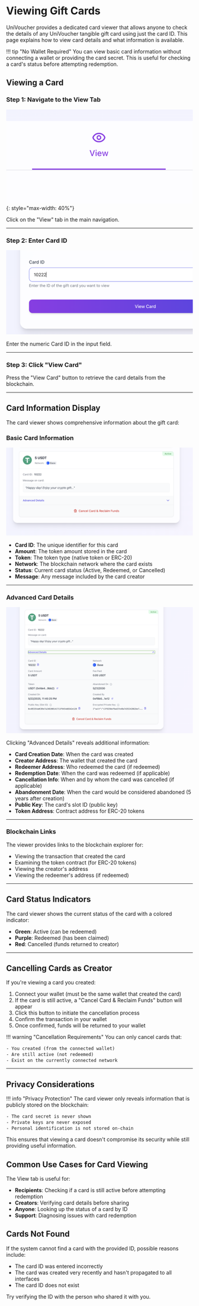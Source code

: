# Viewing Gift Cards

UniVoucher provides a dedicated card viewer that allows anyone to check the details of any UniVoucher tangible gift card using just the card ID. This page explains how to view card details and what information is available.

!!! tip "No Wallet Required"
    You can view basic card information without connecting a wallet or providing the card secret.
    This is useful for checking a card's status before attempting redemption.

## Viewing a Card

### Step 1: Navigate to the View Tab

![View Tab](../assets/images/view-tab.png){: style="max-width: 40%"}

Click on the "View" tab in the main navigation.

---

### Step 2: Enter Card ID

![Enter Card ID](../assets/images/enter-card-id.png)

Enter the numeric Card ID in the input field.

---

### Step 3: Click "View Card"

Press the "View Card" button to retrieve the card details from the blockchain.

---

## Card Information Display

The card viewer shows comprehensive information about the gift card:

### Basic Card Information

![Basic Card Info](../assets/images/basic-card-info.png)

- **Card ID**: The unique identifier for this card
- **Amount**: The token amount stored in the card
- **Token**: The token type (native token or ERC-20)
- **Network**: The blockchain network where the card exists
- **Status**: Current card status (Active, Redeemed, or Cancelled)
- **Message**: Any message included by the card creator

---

### Advanced Card Details

![Advanced Card Details](../assets/images/advanced-card-details.png)

Clicking "Advanced Details" reveals additional information:

- **Card Creation Date**: When the card was created
- **Creator Address**: The wallet that created the card
- **Redeemer Address**: Who redeemed the card (if redeemed)
- **Redemption Date**: When the card was redeemed (if applicable)
- **Cancellation Info**: When and by whom the card was cancelled (if applicable)
- **Abandonment Date**: When the card would be considered abandoned (5 years after creation)
- **Public Key**: The card's slot ID (public key)
- **Token Address**: Contract address for ERC-20 tokens

---

### Blockchain Links

The viewer provides links to the blockchain explorer for:

- Viewing the transaction that created the card
- Examining the token contract (for ERC-20 tokens)
- Viewing the creator's address
- Viewing the redeemer's address (if redeemed)

---

## Card Status Indicators

The card viewer shows the current status of the card with a colored indicator:

- **Green**: Active (can be redeemed)
- **Purple**: Redeemed (has been claimed)
- **Red**: Cancelled (funds returned to creator)

---

## Cancelling Cards as Creator

If you're viewing a card you created:

1. Connect your wallet (must be the same wallet that created the card)
2. If the card is still active, a "Cancel Card & Reclaim Funds" button will appear
3. Click this button to initiate the cancellation process
4. Confirm the transaction in your wallet
5. Once confirmed, funds will be returned to your wallet

!!! warning "Cancellation Requirements"
    You can only cancel cards that:

    - You created (from the connected wallet)
    - Are still active (not redeemed)
    - Exist on the currently connected network

---

## Privacy Considerations

!!! info "Privacy Protection"
    The card viewer only reveals information that is publicly stored on the blockchain:
    
    - The card secret is never shown
    - Private keys are never exposed
    - Personal identification is not stored on-chain

This ensures that viewing a card doesn't compromise its security while still providing useful information.

## Common Use Cases for Card Viewing

The View tab is useful for:

- **Recipients**: Checking if a card is still active before attempting redemption
- **Creators**: Verifying card details before sharing
- **Anyone**: Looking up the status of a card by ID
- **Support**: Diagnosing issues with card redemption

## Cards Not Found

If the system cannot find a card with the provided ID, possible reasons include:

- The card ID was entered incorrectly
- The card was created very recently and hasn't propagated to all interfaces
- The card ID does not exist

Try verifying the ID with the person who shared it with you.
